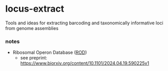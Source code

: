 # locus-extract
Tools and ideas for extracting barcoding and taxonomically informative loci from genome assemblies



### notes
- Ribosomal Operon Database ([ROD](https://github.com/krabberod/ROD))
    - see preprint: https://www.biorxiv.org/content/10.1101/2024.04.19.590225v1

